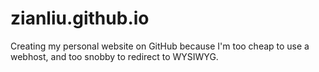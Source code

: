 # zianliu.github.io
Creating my personal website on GitHub because I'm too cheap to use a webhost, and too snobby to redirect to WYSIWYG.
